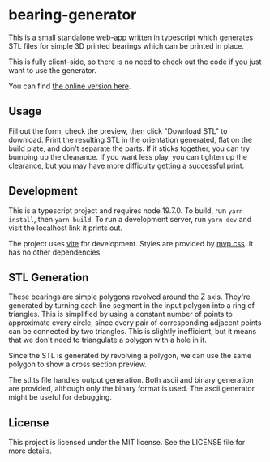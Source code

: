 # bearing-generator

This is a small standalone web-app written in typescript which generates STL
files for simple 3D printed bearings which can be printed in place.

This is fully client-side, so there is no need to check out the code if you just
want to use the generator.

You can find [the online version here](https://osuushi.github.io/bearing-generator/).

## Usage

Fill out the form, check the preview, then click "Download STL" to download.
Print the resulting STL in the orientation generated, flat on the build plate,
and don't separate the parts. If it sticks together, you can try bumping up the
clearance. If you want less play, you can tighten up the clearance, but you may
have more difficulty getting a successful print.

## Development

This is a typescript project and requires node 19.7.0. To build, run `yarn
install`, then `yarn build`. To run a development server, run `yarn dev` and
visit the localhost link it prints out.

The project uses [vite](https://vitejs.dev/) for development. Styles are
provided by [mvp.css](https://andybrewer.github.io/mvp/). It has no other
dependencies.



## STL Generation

These bearings are simple polygons revolved around the Z axis. They're generated
by turning each line segment in the input polygon into a ring of triangles. This
is simplified by using a constant number of points to approximate every circle,
since every pair of corresponding adjacent points can be connected by two
triangles. This is slightly inefficient, but it means that we don't need to
triangulate a polygon with a hole in it.

Since the STL is generated by revolving a polygon, we can use the same polygon
to show a cross section preview.

The stl.ts file handles output generation. Both ascii and binary generation are
provided, although only the binary format is used. The ascii generator might be
useful for debugging.

## License

This project is licensed under the MIT license. See the LICENSE file for more details.
